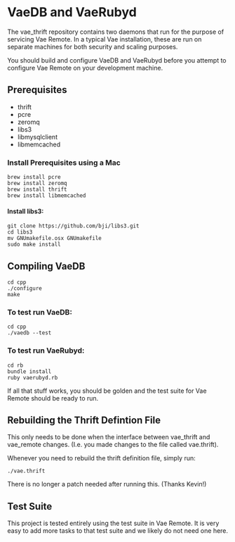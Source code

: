 # VaeDB and VaeRubyd

The vae_thrift repository contains two daemons that run for the purpose
of servicing Vae Remote.  In a typical Vae installation, these are run
on separate machines for both security and scaling purposes.

You should build and configure VaeDB and VaeRubyd before you attempt to
configure Vae Remote on your development machine.


## Prerequisites

 - thrift
 - pcre
 - zeromq
 - libs3
 - libmysqlclient
 - libmemcached


### Install Prerequisites using a Mac

    brew install pcre 
    brew install zeromq
    brew install thrift
    brew install libmemcached


#### Install libs3:

    git clone https://github.com/bji/libs3.git
    cd libs3
    mv GNUmakefile.osx GNUmakefile
    sudo make install


## Compiling VaeDB

    cd cpp
    ./configure
    make


### To test run VaeDB:

    cd cpp
    ./vaedb --test


### To test run VaeRubyd:

    cd rb
    bundle install
    ruby vaerubyd.rb


If all that stuff works, you should be golden and the test suite for Vae
Remote should be ready to run.


## Rebuilding the Thrift Defintion File

This only needs to be done when the interface between vae_thrift and
vae_remote changes.  (I.e. you made changes to the file called
vae.thrift).

Whenever you need to rebuild the thrift definition file, simply run:

    ./vae.thrift

There is no longer a patch needed after running this.  (Thanks Kevin!)


## Test Suite

This project is tested entirely using the test suite in Vae Remote.  It
is very easy to add more tasks to that test suite and we likely do not
need one here.
